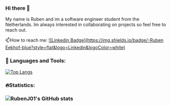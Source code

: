 ### Hi there 👋

My name is Ruben  and im a software engineer student from the Netherlands. Im always interested in collaborating on projects so feel free to reach out.

:mailbox:How to reach me: [![Linkedin Badge](https://img.shields.io/badge/-Ruben Eekhof-blue?style=flat&logo=Linkedin&logoColor=white)](https://www.linkedin.com/in/ruben-eekhof-977912173/)

### 🔨 Languages and Tools:

[![Top Langs](https://github-readme-stats.vercel.app/api/top-langs/?username=RubenJ01&layout=compact)](https://github.com/anuraghazra/github-readme-stats)

###  :fire: ​Statistics:

### ![RubenJ01's GitHub stats](https://github-readme-stats.vercel.app/api?username=RubenJ01&show_icons=true&theme=radical)
